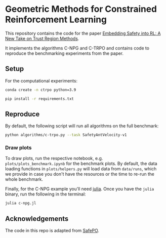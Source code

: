 # Geometric Methods for Constrained Reinforcement Learning
This repository contains the code for the paper [Embedding Safety into RL: A New Take on Trust Region Methods](https://arxiv.org/abs/2411.02957).

It implements the algorithms C-NPG and C-TRPO and contains code to reproduce the benchmarking experiments from the paper.

## Setup
For the computational experiments:
```bash
conda create -n ctrpo python=3.9
```
```bash
pip install -r requirements.txt
```

## Reproduce

By default, the following script will run all algorithms on the full benchmark:
```bash
python algorithms/c-trpo.py --task SafetyAntVelocity-v1
```

### Draw plots
To draw plots, run the respective notebook, e.g. `plots/plots_benchmark.ipynb` for the benchmark plots. 
By default, the data loading functions in `plots/helpers.py` will load data from `data/runs`, which we provide in case you don't have the resources or the time to re-run the whole benchmark.

Finally, for the C-NPG example you'll need [julia](https://julialang.org/downloads/). 
Once you have the `julia` binary, run the following in the terminal:

```bash
julia c-npg.jl
```

## Acknowledgements
The code in this repo is adapted from [SafePO](https://github.com/PKU-Alignment/Safe-Policy-Optimization).

